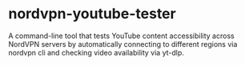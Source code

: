 # nordvpn-youtube-tester

A command-line tool that tests YouTube content accessibility across NordVPN servers by automatically connecting to different regions via nordvpn cli and checking video availability via yt-dlp.